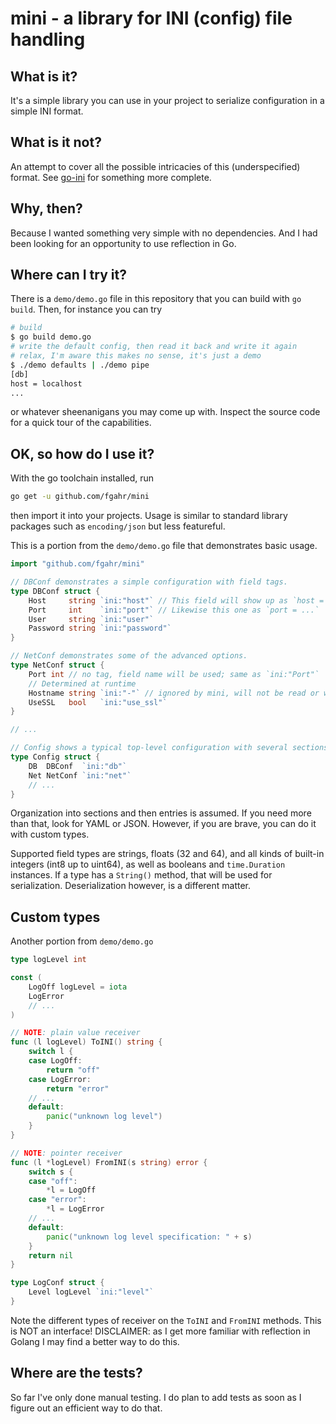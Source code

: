 # mini - a library for INI (config) file handling

## What is it?

It's a simple library you can use in your project to serialize configuration
in a simple INI format.

## What is it not?

An attempt to cover all the possible intricacies of this (underspecified)
format. See [go-ini](https://github.com/go-ini/ini) for something more complete.

## Why, then?

Because I wanted something very simple with no dependencies. And I had been
looking for an opportunity to use reflection in Go.

## Where can I try it?

There is a `demo/demo.go` file in this repository that you can build with
`go build`. Then, for instance you can try

```sh
# build
$ go build demo.go
# write the default config, then read it back and write it again
# relax, I'm aware this makes no sense, it's just a demo
$ ./demo defaults | ./demo pipe
[db]
host = localhost
...
```

or whatever sheenanigans you may come up with. Inspect the source code for a
quick tour of the capabilities.

## OK, so how do I use it?

With the go toolchain installed, run

```sh
go get -u github.com/fgahr/mini
```

then import it into your projects. Usage is similar to standard library packages
such as `encoding/json` but less featureful.

This is a portion from the `demo/demo.go` file that demonstrates basic usage.

```go
import "github.com/fgahr/mini"

// DBConf demonstrates a simple configuration with field tags.
type DBConf struct {
	Host     string `ini:"host"` // This field will show up as `host = ...`
	Port     int    `ini:"port"` // Likewise this one as `port = ...`
	User     string `ini:"user"`
	Password string `ini:"password"`
}

// NetConf demonstrates some of the advanced options.
type NetConf struct {
	Port int // no tag, field name will be used; same as `ini:"Port"`
	// Determined at runtime
	Hostname string `ini:"-"` // ignored by mini, will not be read or written
	UseSSL   bool   `ini:"use_ssl"`
}

// ...

// Config shows a typical top-level configuration with several sections.
type Config struct {
	DB  DBConf  `ini:"db"`
	Net NetConf `ini:"net"`
	// ...
}
```

Organization into sections and then entries is assumed. If you need more than
that, look for YAML or JSON. However, if you are brave, you can do it with
custom types.

Supported field types are strings, floats (32 and 64), and all kinds of built-in
integers (int8 up to uint64), as well as booleans and `time.Duration` instances.
If a type has a `String()` method, that will be used for serialization.
Deserialization however, is a different matter.

## Custom types

Another portion from `demo/demo.go`

```go
type logLevel int

const (
	LogOff logLevel = iota
	LogError
	// ...
)

// NOTE: plain value receiver
func (l logLevel) ToINI() string {
	switch l {
	case LogOff:
		return "off"
	case LogError:
		return "error"
	// ...
	default:
		panic("unknown log level")
	}
}

// NOTE: pointer receiver
func (l *logLevel) FromINI(s string) error {
	switch s {
	case "off":
		*l = LogOff
	case "error":
		*l = LogError
	// ...
	default:
		panic("unknown log level specification: " + s)
	}
	return nil
}

type LogConf struct {
	Level logLevel `ini:"level"`
}

```

Note the different types of receiver on the `ToINI` and `FromINI` methods. This
is NOT an interface! DISCLAIMER: as I get more familiar with reflection in
Golang I may find a better way to do this.

## Where are the tests?

So far I've only done manual testing. I do plan to add tests as soon as I figure
out an efficient way to do that.

